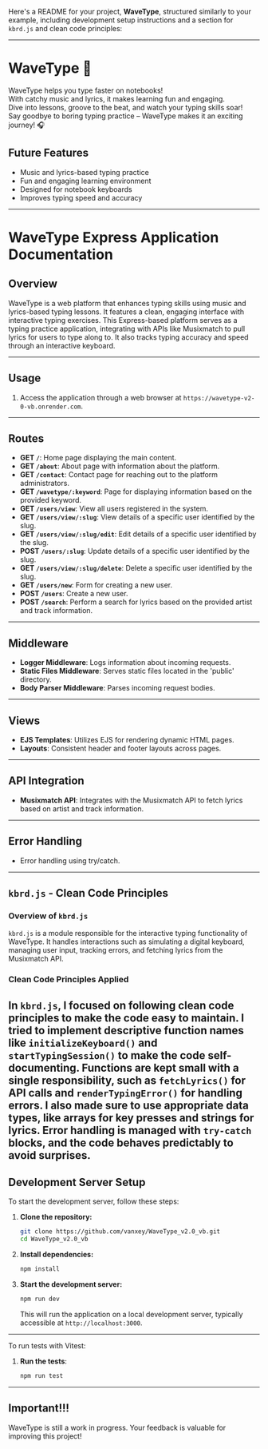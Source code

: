 Here's a README for your project, **WaveType**, structured similarly to your example, including development setup instructions and a section for `kbrd.js` and clean code principles:

---

# WaveType 🌊

WaveType helps you type faster on notebooks!  
With catchy music and lyrics, it makes learning fun and engaging.  
Dive into lessons, groove to the beat, and watch your typing skills soar!  
Say goodbye to boring typing practice – WaveType makes it an exciting journey! 🎧

## Future Features

- Music and lyrics-based typing practice
- Fun and engaging learning environment
- Designed for notebook keyboards
- Improves typing speed and accuracy

---

# WaveType Express Application Documentation

## Overview

WaveType is a web platform that enhances typing skills using music and lyrics-based typing lessons. It features a clean, engaging interface with interactive typing exercises. This Express-based platform serves as a typing practice application, integrating with APIs like Musixmatch to pull lyrics for users to type along to. It also tracks typing accuracy and speed through an interactive keyboard.

---

## Usage

1. Access the application through a web browser at `https://wavetype-v2-0-vb.onrender.com`.

---

## Routes

- **GET `/`**: Home page displaying the main content.
- **GET `/about`**: About page with information about the platform.
- **GET `/contact`**: Contact page for reaching out to the platform administrators.
- **GET `/wavetype/:keyword`**: Page for displaying information based on the provided keyword.
- **GET `/users/view`**: View all users registered in the system.
- **GET `/users/view/:slug`**: View details of a specific user identified by the slug.
- **GET `/users/view/:slug/edit`**: Edit details of a specific user identified by the slug.
- **POST `/users/:slug`**: Update details of a specific user identified by the slug.
- **GET `/users/view/:slug/delete`**: Delete a specific user identified by the slug.
- **GET `/users/new`**: Form for creating a new user.
- **POST `/users`**: Create a new user.
- **POST `/search`**: Perform a search for lyrics based on the provided artist and track information.

---

## Middleware

- **Logger Middleware**: Logs information about incoming requests.
- **Static Files Middleware**: Serves static files located in the 'public' directory.
- **Body Parser Middleware**: Parses incoming request bodies.

---

## Views

- **EJS Templates**: Utilizes EJS for rendering dynamic HTML pages.
- **Layouts**: Consistent header and footer layouts across pages.

---

## API Integration

- **Musixmatch API**: Integrates with the Musixmatch API to fetch lyrics based on artist and track information.

---

## Error Handling

- Error handling using try/catch.

---

## `kbrd.js` - Clean Code Principles

### Overview of `kbrd.js`

`kbrd.js` is a module responsible for the interactive typing functionality of WaveType. It handles interactions such as simulating a digital keyboard, managing user input, tracking errors, and fetching lyrics from the Musixmatch API.

### Clean Code Principles Applied

In `kbrd.js`, I focused on following clean code principles to make the code easy to maintain. I tried to implement descriptive function names like `initializeKeyboard()` and `startTypingSession()` to make the code self-documenting. Functions are kept small with a single responsibility, such as `fetchLyrics()` for API calls and `renderTypingError()` for handling errors. I also made sure to use appropriate data types, like arrays for key presses and strings for lyrics. Error handling is managed with `try-catch` blocks, and the code behaves predictably to avoid surprises.
---

## Development Server Setup

To start the development server, follow these steps:

1. **Clone the repository:**
   ```bash
   git clone https://github.com/vanxey/WaveType_v2.0_vb.git
   cd WaveType_v2.0_vb
   ```

2. **Install dependencies:**
   ```bash
   npm install
   ```

3. **Start the development server:**
   ```bash
   npm run dev
   ```

   This will run the application on a local development server, typically accessible at `http://localhost:3000`.

---

To run tests with Vitest:

1. **Run the tests**:
   ```bash
   npm run test
   ```
   
---

## Important!!!  
WaveType is still a work in progress. Your feedback is valuable for improving this project!
